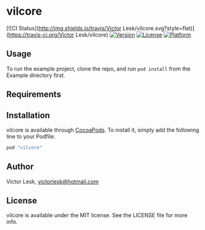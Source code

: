 # vilcore

[![CI Status](http://img.shields.io/travis/Victor Lesk/vilcore.svg?style=flat)](https://travis-ci.org/Victor Lesk/vilcore)
[![Version](https://img.shields.io/cocoapods/v/vilcore.svg?style=flat)](http://cocoapods.org/pods/vilcore)
[![License](https://img.shields.io/cocoapods/l/vilcore.svg?style=flat)](http://cocoapods.org/pods/vilcore)
[![Platform](https://img.shields.io/cocoapods/p/vilcore.svg?style=flat)](http://cocoapods.org/pods/vilcore)

## Usage

To run the example project, clone the repo, and run `pod install` from the Example directory first.

## Requirements

## Installation

vilcore is available through [CocoaPods](http://cocoapods.org). To install
it, simply add the following line to your Podfile:

```ruby
pod "vilcore"
```

## Author

Victor Lesk, victorlesk@hotmail.com

## License

vilcore is available under the MIT license. See the LICENSE file for more info.

